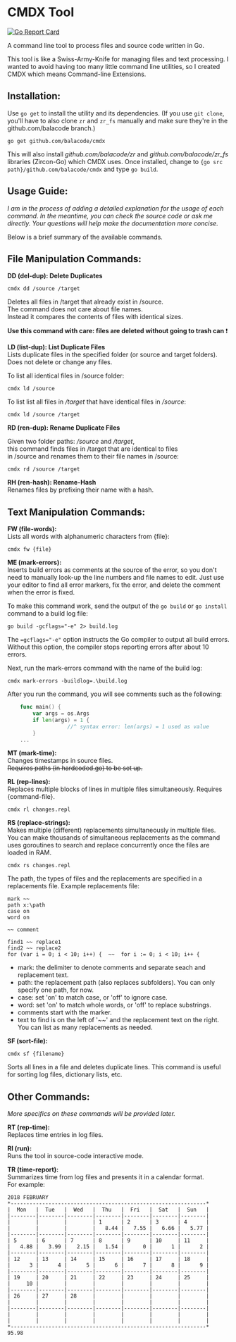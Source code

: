 # CMDX Tool
[![Go Report Card](https://goreportcard.com/badge/github.com/balacode/cmdx)](https://goreportcard.com/report/github.com/balacode/cmdx)  

A command line tool to process files and source code written in Go.

This tool is like a Swiss-Army-Knife for managing files and text processing.
I wanted to avoid having too many little command line utilities,
so I created CMDX which means Command-line Extensions.

## Installation:
Use `go get` to install the utility and its dependencies. (If you use `git clone`, you'll have to also clone `zr` and `zr_fs` manually and make sure they're in the github.com/balacode branch.)

    go get github.com/balacode/cmdx
    
This will also install *github.com/balacode/zr* and *github.com/balacode/zr_fs* libraries (Zircon-Go) which CMDX uses. Once installed, change to `{go src path}/github.com/balacode/cmdx` and type `go build`.

## Usage Guide:

*I am in the process of adding a detailed explanation for the usage of each command. In the meantime, you can check the source code or ask me directly. Your questions will help make the documentation more concise.*

Below is a brief summary of the available commands.  

## File Manipulation Commands:

**DD (del-dup): Delete Duplicates**  

    cmdx dd /source /target  

Deletes all files in /target that already exist in /source.  
The command does not care about file names.  
Instead it compares the contents of files with identical sizes.  

**Use this command with care: files are deleted without going to trash can** :exclamation:

**LD (list-dup): List Duplicate Files**  
Lists duplicate files in the specified folder (or source and target folders).  
Does not delete or change any files.  

To list all identical files in /source folder:  

    cmdx ld /source

To list list all files in */target* that have identical files in */source*:

    cmdx ld /source /target

**RD (ren-dup): Rename Duplicate Files**  

Given two folder paths: */source* and */target*,  
this command finds files in /target that are identical to files  
in /source and renames them to their file names in /source:  

    cmdx rd /source /target
    
**RH (ren-hash): Rename-Hash**  
Renames files by prefixing their name with a hash.  

## Text Manipulation Commands:

**FW (file-words):**   
Lists all words with alphanumeric characters from {file}:

    cmdx fw {file}

**ME (mark-errors):**   
Inserts build errors as comments at the source of the error,
so you don't need to manually look-up the line numbers and
file names to edit. Just use your editor to find all error
markers, fix the error, and delete the comment when the error
is fixed.

To make this command work, send the output of the
`go build` or `go install` command to a build log file:

    go build -gcflags="-e" 2> build.log

The `=gcflags="-e"` option instructs the Go compiler to
output all build errors. Without this option, the compiler
stops reporting errors after about 10 errors.

Next, run the mark-errors command with the name of the build log:

    cmdx mark-errors -buildlog=.\build.log

After you run the command, you will see comments such as the following:

```go
    func main() {
        var args = os.Args
        if len(args) = 1 {
                   //^ syntax error: len(args) = 1 used as value
        }
    ...
```

**MT (mark-time):**  
Changes timestamps in source files.  
~~Requires paths (in hardcoded.go) to be set up.~~

**RL (rep-lines):**  
Replaces multiple blocks of lines in multiple files simultaneously.
Requires {command-file}.  

    cmdx rl changes.repl

**RS (replace-strings):**  
Makes multiple (different) replacements simultaneously in multiple files.  
You can make thousands of simultaneous replacements as the command uses goroutines to search and replace concurrently once the files are loaded in RAM.

    cmdx rs changes.repl

The path, the types of files and the replacements are specified in a replacements file. Example replacements file:

    mark ~~
    path x:\path
    case on
    word on

    ~~ comment

    find1 ~~ replace1
    find2 ~~ replace2
    for (var i = 0; i < 10; i++) {  ~~  for i := 0; i < 10; i++ {

- mark: the delimiter to denote comments and separate seach and replacement text.
- path: the replacement path (also replaces subfolders). You can only specify one path, for now.
- case: set 'on' to match case, or 'off' to ignore case.
- word: set 'on' to match whole words, or 'off' to replace substrings.
- comments start with the marker.
- text to find is on the left of '~~' and the replacement text on the right. You can list as many replacements as needed.

**SF (sort-file):**  

    cmdx sf {filename}

Sorts all lines in a file and deletes duplicate lines. This command is useful for sorting log files, dictionary lists, etc.  

## Other Commands:  
*More specifics on these commands will be provided later.*  

**RT (rep-time):**  
Replaces time entries in log files.  

**RI (run):**  
Runs the tool in source-code interactive mode.  

**TR (time-report):**  
Summarizes time from log files and presents it in a calendar format.  
For example:  

    2018 FEBRUARY
    *--------------------------------------------------------------*
    |  Mon   |  Tue   |  Wed   |  Thu   |  Fri   |  Sat   |  Sun   |
    |--------|--------|--------|--------|--------|--------|--------|
    |        |        |        | 1      | 2      | 3      | 4      |
    |        |        |        |   8.44 |   7.55 |   6.66 |   5.77 |
    |--------|--------|--------|--------|--------|--------|--------|
    | 5      | 6      | 7      | 8      | 9      | 10     | 11     |
    |   4.88 |   3.99 |   2.15 |   1.54 |      0 |      1 |      2 |
    |--------|--------|--------|--------|--------|--------|--------|
    | 12     | 13     | 14     | 15     | 16     | 17     | 18     |
    |      3 |      4 |      5 |      6 |      7 |      8 |      9 |
    |--------|--------|--------|--------|--------|--------|--------|
    | 19     | 20     | 21     | 22     | 23     | 24     | 25     |
    |     10 |        |        |        |        |        |        |
    |--------|--------|--------|--------|--------|--------|--------|
    | 26     | 27     | 28     |        |        |        |        |
    |        |        |        |        |        |        |        |
    |--------|--------|--------|--------|--------|--------|--------|
    |        |        |        |        |        |        |        |
    |        |        |        |        |        |        |        |
    *--------------------------------------------------------------*
    95.98
